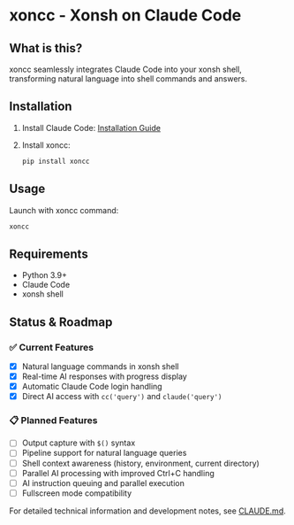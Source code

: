 # xoncc - Xonsh on Claude Code

## What is this?

xoncc seamlessly integrates Claude Code into your xonsh shell, transforming natural language into shell commands and answers.

## Installation

1. Install Claude Code: [Installation Guide](https://docs.anthropic.com/en/docs/claude-code/getting-started)

2. Install xoncc:
   ```bash
   pip install xoncc
   ```

## Usage

Launch with xoncc command:
```bash
xoncc
```

## Requirements

- Python 3.9+
- Claude Code
- xonsh shell

## Status & Roadmap

### ✅ Current Features
- [x] Natural language commands in xonsh shell
- [x] Real-time AI responses with progress display
- [x] Automatic Claude Code login handling
- [x] Direct AI access with `cc('query')` and `claude('query')`

### 📋 Planned Features
- [ ] Output capture with `$()` syntax
- [ ] Pipeline support for natural language queries
- [ ] Shell context awareness (history, environment, current directory)
- [ ] Parallel AI processing with improved Ctrl+C handling
- [ ] AI instruction queuing and parallel execution
- [ ] Fullscreen mode compatibility

For detailed technical information and development notes, see [CLAUDE.md](CLAUDE.md).